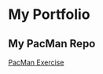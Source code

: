 # My Portfolio
## My PacMan Repo
<a href="htto://reginagashi.github.io/pacman"> PacMan Exercise </a>
